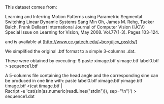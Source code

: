 This dataset comes from:

Learning and Inferring Motion Patterns using Parametric Segmental Switching Linear Dynamic Systems
Sang Min Oh, James M. Rehg, Tucker Balch, Frank Dellaert
International Journal of Computer Vision (IJCV) Special Issue on Learning for Vision, May 2008. Vol.77(1-3). Pages 103-124.

and is available at [http://www.cc.gatech.edu/~borg/ijcv_psslds/]

We simplified the original .btf format to a simple 3-columns .dat.

These were obtained by executing:
$ paste ximage.btf yimage.btf label0.btf > sequence1.btf

A 5-columns file containing the head angle and the corresponding sine can be produced in one line with:
paste label0.btf ximage.btf yimage.btf timage.btf <(cat timage.btf | \
Rscript -e 'cat(sin(as.numeric(readLines("stdin"))), sep="\n")') > sequence1.dat
